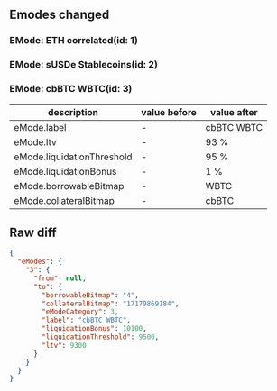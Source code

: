 ## Emodes changed

### EMode: ETH correlated(id: 1)



### EMode: sUSDe Stablecoins(id: 2)



### EMode: cbBTC WBTC(id: 3)

| description | value before | value after |
| --- | --- | --- |
| eMode.label | - | cbBTC WBTC |
| eMode.ltv | - | 93 % |
| eMode.liquidationThreshold | - | 95 % |
| eMode.liquidationBonus | - | 1 % |
| eMode.borrowableBitmap | - | WBTC |
| eMode.collateralBitmap | - | cbBTC |


## Raw diff

```json
{
  "eModes": {
    "3": {
      "from": null,
      "to": {
        "borrowableBitmap": "4",
        "collateralBitmap": "17179869184",
        "eModeCategory": 3,
        "label": "cbBTC WBTC",
        "liquidationBonus": 10100,
        "liquidationThreshold": 9500,
        "ltv": 9300
      }
    }
  }
}
```